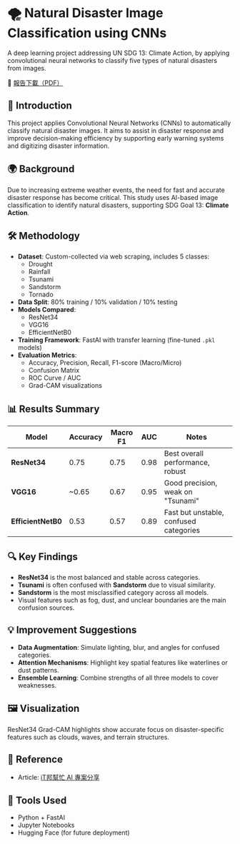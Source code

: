 # 🌪️ Natural Disaster Image Classification using CNNs
A deep learning project addressing UN SDG 13: Climate Action, by applying convolutional neural networks to classify five types of natural disasters from images.

📄 [報告下載（PDF）](./Natural-Disaster-Classification/Disaster_CNN_Classification_Report.pdf)

## 🧭 Introduction
This project applies Convolutional Neural Networks (CNNs) to automatically classify natural disaster images. It aims to assist in disaster response and improve decision-making efficiency by supporting early warning systems and digitizing disaster information.

## 🌍 Background
Due to increasing extreme weather events, the need for fast and accurate disaster response has become critical. This study uses AI-based image classification to identify natural disasters, supporting SDG Goal 13: **Climate Action**.

## 🛠️ Methodology

- **Dataset**: Custom-collected via web scraping, includes 5 classes:
  - Drought
  - Rainfall
  - Tsunami
  - Sandstorm
  - Tornado
- **Data Split**: 80% training / 10% validation / 10% testing
- **Models Compared**:
  - ResNet34
  - VGG16
  - EfficientNetB0
- **Training Framework**: FastAI with transfer learning (fine-tuned `.pkl` models)
- **Evaluation Metrics**:
  - Accuracy, Precision, Recall, F1-score (Macro/Micro)
  - Confusion Matrix
  - ROC Curve / AUC
  - Grad-CAM visualizations

## 📊 Results Summary

| Model         | Accuracy | Macro F1 | AUC  | Notes                                  |
|---------------|----------|----------|------|----------------------------------------|
| **ResNet34**      | 0.75     | 0.75     | 0.98 | Best overall performance, robust       |
| **VGG16**         | ~0.65    | 0.67     | 0.95 | Good precision, weak on "Tsunami"      |
| **EfficientNetB0**| 0.53     | 0.57     | 0.89 | Fast but unstable, confused categories |

## 🔍 Key Findings

- **ResNet34** is the most balanced and stable across categories.
- **Tsunami** is often confused with **Sandstorm** due to visual similarity.
- **Sandstorm** is the most misclassified category across all models.
- Visual features such as fog, dust, and unclear boundaries are the main confusion sources.

## 💡 Improvement Suggestions

- **Data Augmentation**: Simulate lighting, blur, and angles for confused categories.
- **Attention Mechanisms**: Highlight key spatial features like waterlines or dust patterns.
- **Ensemble Learning**: Combine strengths of all three models to cover weaknesses.

## 🖼️ Visualization
ResNet34 Grad-CAM highlights show accurate focus on disaster-specific features such as clouds, waves, and terrain structures.

## 🔗 Reference
- Article: [iT邦幫忙 AI 專案分享](https://ithelp.ithome.com.tw/m/articles/10356469)

## 🤖 Tools Used
- Python + FastAI
- Jupyter Notebooks
- Hugging Face (for future deployment)
